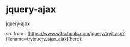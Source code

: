 # jquery-ajax
jquery-ajax



src from : [https://www.w3schools.com/jquery/tryit.asp?filename=tryjquery_ajax_ajax](here).
